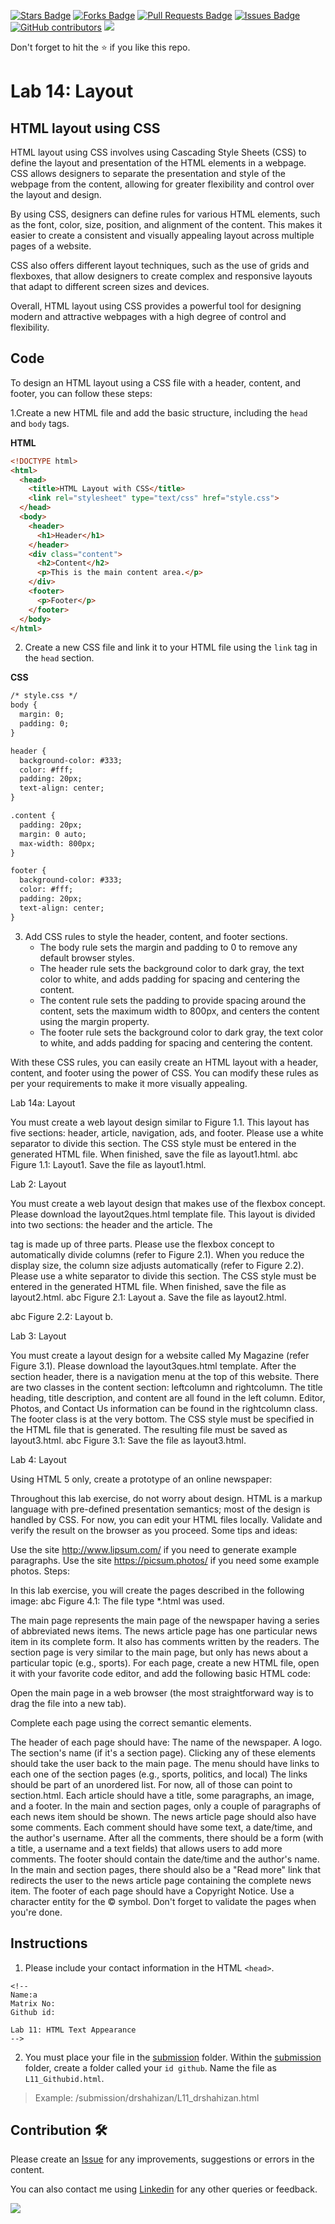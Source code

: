 <a href="https://github.com/drshahizan/learn-php/stargazers"><img src="https://img.shields.io/github/stars/drshahizan/learn-php" alt="Stars Badge"/></a>
<a href="https://github.com/drshahizan/learn-php/network/members"><img src="https://img.shields.io/github/forks/drshahizan/learn-php" alt="Forks Badge"/></a>
<a href="https://github.com/drshahizan/learn-php/pulls"><img src="https://img.shields.io/github/issues-pr/drshahizan/learn-php" alt="Pull Requests Badge"/></a>
<a href="https://github.com/drshahizan/learn-php/issues"><img src="https://img.shields.io/github/issues/drshahizan/learn-php" alt="Issues Badge"/></a>
<a href="https://github.com/drshahizan/learn-php/graphs/contributors"><img alt="GitHub contributors" src="https://img.shields.io/github/contributors/drshahizan/learn-php?color=2b9348"></a>
![](https://visitor-badge.glitch.me/badge?page_id=drshahizan/learn-php)

Don't forget to hit the :star: if you like this repo.

# Lab 14: Layout

## HTML layout using CSS
HTML layout using CSS involves using Cascading Style Sheets (CSS) to define the layout and presentation of the HTML elements in a webpage. CSS allows designers to separate the presentation and style of the webpage from the content, allowing for greater flexibility and control over the layout and design.

By using CSS, designers can define rules for various HTML elements, such as the font, color, size, position, and alignment of the content. This makes it easier to create a consistent and visually appealing layout across multiple pages of a website.

CSS also offers different layout techniques, such as the use of grids and flexboxes, that allow designers to create complex and responsive layouts that adapt to different screen sizes and devices.

Overall, HTML layout using CSS provides a powerful tool for designing modern and attractive webpages with a high degree of control and flexibility.

## Code
To design an HTML layout using a CSS file with a header, content, and footer, you can follow these steps:

1.Create a new HTML file and add the basic structure, including the `head` and `body` tags.

**HTML**
```html
<!DOCTYPE html>
<html>
  <head>
    <title>HTML Layout with CSS</title>
    <link rel="stylesheet" type="text/css" href="style.css">
  </head>
  <body>
    <header>
      <h1>Header</h1>
    </header>
    <div class="content">
      <h2>Content</h2>
      <p>This is the main content area.</p>
    </div>
    <footer>
      <p>Footer</p>
    </footer>
  </body>
</html>
```

2. Create a new CSS file and link it to your HTML file using the `link` tag in the `head` section.

**CSS**
```html
/* style.css */
body {
  margin: 0;
  padding: 0;
}

header {
  background-color: #333;
  color: #fff;
  padding: 20px;
  text-align: center;
}

.content {
  padding: 20px;
  margin: 0 auto;
  max-width: 800px;
}

footer {
  background-color: #333;
  color: #fff;
  padding: 20px;
  text-align: center;
}
```

3. Add CSS rules to style the header, content, and footer sections.
    * The body rule sets the margin and padding to 0 to remove any default browser styles.
    * The header rule sets the background color to dark gray, the text color to white, and adds padding for spacing and centering the content.
    * The content rule sets the padding to provide spacing around the content, sets the maximum width to 800px, and centers the content using the margin property.
    * The footer rule sets the background color to dark gray, the text color to white, and adds padding for spacing and centering the content.

With these CSS rules, you can easily create an HTML layout with a header, content, and footer using the power of CSS. You can modify these rules as per your requirements to make it more visually appealing.

Lab 14a: Layout

You must create a web layout design similar to Figure 1.1.
This layout has five sections: header, article, navigation, ads, and footer.
Please use a white separator to divide this section.
The CSS style must be entered in the generated HTML file.
When finished, save the file as layout1.html.
abc
Figure 1.1: Layout1. Save the file as layout1.html.

Lab 2: Layout

You must create a web layout design that makes use of the flexbox concept.
Please download the layout2ques.html template file.
This layout is divided into two sections: the header and the article.
The <article> tag is made up of three parts. Please use the flexbox concept to automatically divide columns (refer to Figure 2.1).
When you reduce the display size, the column size adjusts automatically (refer to Figure 2.2).
Please use a white separator to divide this section.
The CSS style must be entered in the generated HTML file. When finished, save the file as layout2.html.
abc
Figure 2.1: Layout a. Save the file as layout2.html.

abc
Figure 2.2: Layout b.

Lab 3: Layout

You must create a layout design for a website called My Magazine (refer Figure 3.1).
Please download the layout3ques.html template.
After the section header, there is a navigation menu at the top of this website.
There are two classes in the content section: leftcolumn and rightcolumn. The title heading, title description, and content are all found in the left column. Editor, Photos, and Contact Us information can be found in the rightcolumn class.
The footer class is at the very bottom.
The CSS style must be specified in the HTML file that is generated. The resulting file must be saved as layout3.html.
abc
Figure 3.1: Save the file as layout3.html.

Lab 4: Layout

Using HTML 5 only, create a prototype of an online newspaper:

Throughout this lab exercise, do not worry about design. HTML is a markup language with pre-defined presentation semantics; most of the design is handled by CSS.
For now, you can edit your HTML files locally.
Validate and verify the result on the browser as you proceed.
Some tips and ideas:

Use the site http://www.lipsum.com/ if you need to generate example paragraphs.
Use the site https://picsum.photos/ if you need some example photos.
Steps:

In this lab exercise, you will create the pages described in the following image:
abc
Figure 4.1: The file type *.html was used.

The main page represents the main page of the newspaper having a series of abbreviated news items.
The news article page has one particular news item in its complete form. It also has comments written by the readers.
The section page is very similar to the main page, but only has news about a particular topic (e.g., sports).
For each page, create a new HTML file, open it with your favorite code editor, and add the following basic HTML code:
<!DOCTYPE html>
<html>
   <head>
      <title>Online Newspaper</title>
   </head>
   <body>
   </body>
</html>
Open the main page in a web browser (the most straightforward way is to drag the file into a new tab).

Complete each page using the correct semantic elements.

The header of each page should have:
The name of the newspaper.
A logo.
The section's name (if it's a section page).
Clicking any of these elements should take the user back to the main page.
The menu should have links to each one of the section pages (e.g., sports, politics, and local)
The links should be part of an unordered list.
For now, all of those can point to section.html.
Each article should have a title, some paragraphs, an image, and a footer.
In the main and section pages, only a couple of paragraphs of each news item should be shown.
The news article page should also have some comments. Each comment should have some text, a date/time, and the author's username. After all the comments, there should be a form (with a title, a username and a text fields) that allows users to add more comments.
The footer should contain the date/time and the author's name. In the main and section pages, there should also be a "Read more" link that redirects the user to the news article page containing the complete news item.
The footer of each page should have a Copyright Notice. Use a character entity for the © symbol.
Don't forget to validate the pages when you're done.

## Instructions

1. Please include your contact information in the HTML `<head>`.

``` 
<!--
Name:a
Matrix No:
Github id:

Lab 11: HTML Text Appearance
-->
```
2. You must place your file in the [submission](./submission) folder. Within the [submission](./submission) folder, create a folder called your `id github`. Name the file as `L11_Githubid.html`.
  > Example: 
  > /submission/drshahizan/L11_drshahizan.html

## Contribution 🛠️
Please create an [Issue](https://github.com/drshahizan/learn-php/issues) for any improvements, suggestions or errors in the content.

You can also contact me using [Linkedin](https://www.linkedin.com/in/drshahizan/) for any other queries or feedback.

![](https://visitor-badge.glitch.me/badge?page_id=drshahizan)
